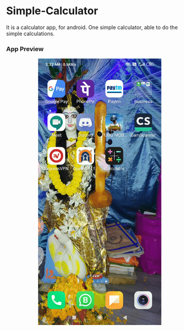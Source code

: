 # Simple-Calculator
It is a calculator app, for android. One simple calculator, able to do the simple calculations.

### App Preview
<p align="center">
  <img src='https://github.com/Sneheshdutta/Android-Calculator/blob/master/APP%20Preview/cal.gif'>
  </p>
